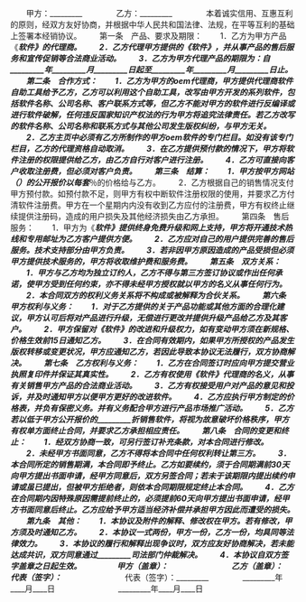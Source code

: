 
 


　　甲方：_________　　
　　乙方：_________　　
　　本着诚实信用、互惠互利的原则，经双方友好协商，并根据中华人民共和国法律、法规，在平等互利的基础上签署本经销协议。
　　第一条　产品、要求及期限：
　　1．乙方为甲方产品《_________软件》的代理商。
　　2．乙方代理甲方提供的《_________软件》，并从事产品的售后服务和宣传促销等合法商业活动。
　　3．乙方为甲方代理产品的期限为：自_________年_________月_________日起至_________年_________月_________日止。
　　第二条　合作方式：
　　1．乙方为甲方的oem代理商，甲方提供代理商软件自助工具给予乙方，乙方可以利用这个自助工具，改写由甲方开发的系列软件，包括软件名称、公司名称、客户联系方式等，但乙方不能对甲方的软件进行反编译或进行软件破解，任何违反国家知识产权法的行为甲方将追究法律责任。若乙方改写的软件名称、公司名称和联系方式与其他公司发生版权纠纷，与甲方无关。
　　2．乙方主页中必须有乙方所制作的甲方oem软件的专门栏目。如没有该专门栏目，乙方的代理资格自动取消。
　　3．在乙方提供预付款的情况下，甲方将软件注册的权限提供给乙方，由乙方自行对客户进行注册。
　　4．乙方可直接向客户收取注册费，但必须对客户负责。
　　第三条　结算：
　　1．甲方按甲方网站（_________）的公开报价以每套_________％的价格给与乙方。
　　2．乙方根据自己的销售情况支付甲方预付款。如预付款不足，则甲方有权中断软件注册权限的使用，并要求乙方付清软件注册费。甲方在一个星期内内没有收到乙方应付的注册费，甲方有权终止继续提供注册码，造成的用户损失及其他经济损失由乙方承担。
　　第四条　售后服务：
　　1．甲方为《_________软件》提供终身免费升级和网上支持，甲方将开通技术热线和专用邮址为乙方客户提供方便。
　　2．乙方应对自己的用户提供完善的售后服务。技术支持部分由甲方负责。
　　3．若非因甲方原因造成的产品受损但必须甲方提供技术服务的，甲方将收取维护费和服务费。
　　第五条　双方关系：
　　1．甲方与乙方均为独立订约人，乙方不得与第三方签订协议或作出任何承诺，使甲方受到任何约束，亦不得未经甲方授权就以甲方的名义从事任何行为。
　　2．本合同双方的权利义务关系将不构成或被解释为合伙关系。
　　第六条　甲方权利与义务：
　　1．对于乙方提供的关于产品功能或其他方面的合理化建议，甲方认可后将对产品进行升级，无偿进行更改并提供升级产品给乙方及其客户。
　　2．甲方保留对《_________软件》的改进和升级权力，如有变动甲方须在新规格、价格生效前15日通知乙方。
　　3．在合同有效期内，如果甲方所授权的产品发生版权转移或变更状况，甲方应通知乙方，若因此导致本协议无法履行，双方协商解决。
　　第七条　乙方权利与义务：
　　1．乙方在合同签订时应向甲方提交营业执照复印件并保证其真实性。
　　2．乙方有权使用《_________软件》代理商的名义，从事有关销售甲方产品的合法商业活动。
　　3．乙方有权接受用户对产品的意见和投诉，并及时通知甲方以便甲方更好的改进软件。
　　4．乙方应执行甲方制定的价格表，并负有保密义务。并有义务配合甲方进行产品市场推广活动。
　　5．乙方若以低于甲方公开报价的_________折销售软件，将视为故意破坏价格秩序，甲方有权单方面终止合同，并要求乙方承担相应责任。
　　第八条　合同的变更和终止：
　　1．经双方协商一致，可另行签订补充条款，对本合同进行修改。
　　2．未经甲方书面同意，乙方不得将本合同中任何权利转让第三方。
　　3．本合同所定的销售期满，本合同即予终止。乙方如要续约，须于合同期满前30天向甲方提出书面申请，经甲方同意后，双方另签合同；若未于该期限内提出续约申请或虽已提出，但被甲方拒绝者，则依本合同期限规定终止本合同。
　　4．乙方在合同期内因特殊原因需提前终止的，必须提前60天向甲方提出书面申请，经甲方书面同意后终止。乙方应给予甲方适当经济补偿并承担甲方因此而遭受的损失。
　　第九条　其他：
　　1．本协议及附件的解释、修改权在甲方。若有修改，甲方须及时通知乙方。
　　2．本协议一式两份，甲方一份，乙方一份，均具同等法律效力。
　　3．本协议的履行和解释出现争议时，双方应友好协商解决，若未能达成共识，双方同意通过_________司法部门仲裁解决。
　　4．本协议自双方签字盖章之日起生效。
　　
　　甲方（盖章）：_________　　　　　　　　乙方（盖章）：_________　　
　　代表（签字）：_________　　　　　　　　代表（签字）：_________　　
　　_________年____月____日　　　　　　　　_________年____月____日 


 


 

 
 
 
 
 
  


  
 

  


  


  
 
 
 
 

